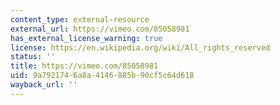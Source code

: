 ```yaml
---
content_type: external-resource
external_url: https://vimeo.com/85058981
has_external_license_warning: true
license: https://en.wikipedia.org/wiki/All_rights_reserved
status: ''
title: https://vimeo.com/85058981
uid: 9a792174-6a8a-4146-885b-90cf5c64d618
wayback_url: ''
---
```

